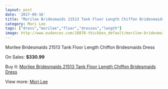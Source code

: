 ```yaml
---
layout: post
date: '2017-09-16'
title: "Morilee Bridesmaids 21513 Tank Floor Length Chiffon Bridesmaids Dress"
category: Mori Lee
tags: ["dress","morilee","floor","dresses","length"]
image: http://www.eudances.com/18878-thickbox_default/morilee-bridesmaids-21513-tank-floor-length-chiffon-bridesmaids-dress.jpg
---
```

Morilee Bridesmaids 21513 Tank Floor Length Chiffon Bridesmaids Dress

On Sales: **$330.99**
<a href="https://www.eudances.com/en/mori-lee/5611-morilee-bridesmaids-21513-tank-floor-length-chiffon-bridesmaids-dress.html"><amp-img layout="responsive" width="600" height="600" src="//www.eudances.com/18878-thickbox_default/morilee-bridesmaids-21513-tank-floor-length-chiffon-bridesmaids-dress.jpg" alt="Morilee Bridesmaids 21513 Tank Floor Length Chiffon Bridesmaids Dress 0" /></a>
<a href="https://www.eudances.com/en/mori-lee/5611-morilee-bridesmaids-21513-tank-floor-length-chiffon-bridesmaids-dress.html"><amp-img layout="responsive" width="600" height="600" src="//www.eudances.com/18880-thickbox_default/morilee-bridesmaids-21513-tank-floor-length-chiffon-bridesmaids-dress.jpg" alt="Morilee Bridesmaids 21513 Tank Floor Length Chiffon Bridesmaids Dress 1" /></a>
<a href="https://www.eudances.com/en/mori-lee/5611-morilee-bridesmaids-21513-tank-floor-length-chiffon-bridesmaids-dress.html"><amp-img layout="responsive" width="600" height="600" src="//www.eudances.com/18879-thickbox_default/morilee-bridesmaids-21513-tank-floor-length-chiffon-bridesmaids-dress.jpg" alt="Morilee Bridesmaids 21513 Tank Floor Length Chiffon Bridesmaids Dress 2" /></a>

Buy it: [Morilee Bridesmaids 21513 Tank Floor Length Chiffon Bridesmaids Dress](https://www.eudances.com/en/mori-lee/5611-morilee-bridesmaids-21513-tank-floor-length-chiffon-bridesmaids-dress.html "Morilee Bridesmaids 21513 Tank Floor Length Chiffon Bridesmaids Dress")

View more: [Mori Lee](https://www.eudances.com/en/65-mori-lee "Mori Lee")